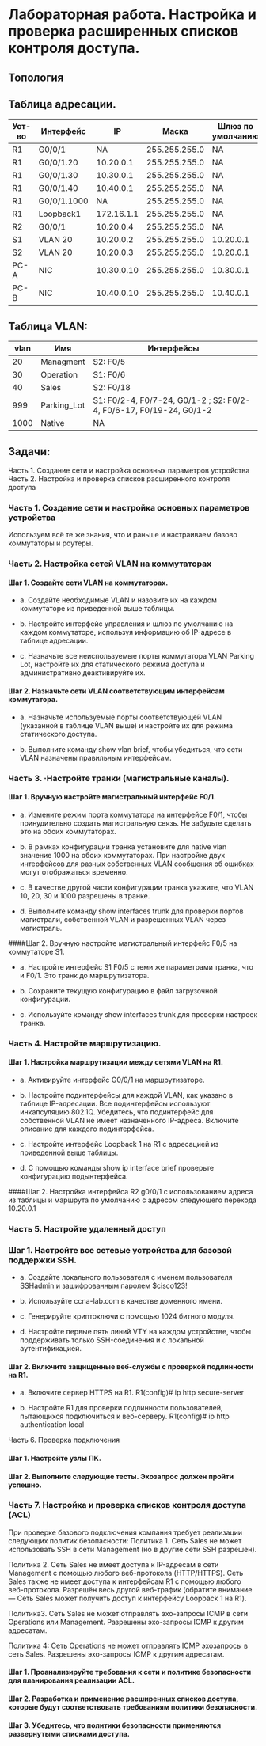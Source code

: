 # Лабораторная работа. Настройка и проверка расширенных списков контроля доступа.

## Топология



## Таблица адресации.

| Уст-во  | Интерфейс  | IP  | Маска  | Шлюз по умолчанию  |
|---|---|---|---|---|
| R1  | G0/0/1  | NA  | 255.255.255.0  | NA  |
| R1  | G0/0/1.20  | 10.20.0.1  | 255.255.255.0  | NA  |
| R1  | G0/0/1.30  | 10.30.0.1  | 255.255.255.0  | NA  |
| R1  | G0/0/1.40  | 10.40.0.1  | 255.255.255.0  | NA  |
| R1  | G0/0/1.1000  | NA  | 255.255.255.0  | NA  |
| R1  | Loopback1  | 172.16.1.1  | 255.255.255.0  | NA  |
| R2  | G0/0/1  | 10.20.0.4  | 255.255.255.0  | NA  |
| S1  | VLAN 20  | 10.20.0.2  | 255.255.255.0  | 10.20.0.1  |
| S2  | VLAN 20  | 10.20.0.3  | 255.255.255.0  | 10.20.0.1  |
| PC-A  | NIC  | 10.30.0.10  | 255.255.255.0  | 10.30.0.1  |
| PC-B  | NIC  | 10.40.0.10  | 255.255.255.0  | 10.40.0.1  |

## Таблица VLAN:

| vlan  | Имя  | Интерфейсы  |
|---|---|---|
| 20  | Managment  | S2: F0/5  |
| 30  | Operation  | S1: F0/6  |
| 40  | Sales  | S2: F0/18  |
| 999  | Parking_Lot  | S1: F0/2-4, F0/7-24, G0/1-2 ; S2: F0/2-4, F0/6-17, F0/19-24, G0/1-2  |
| 1000  | Native  | NA  |


## Задачи:
Часть 1. Создание сети и настройка основных параметров устройства
Часть 2. Настройка и проверка списков расширенного контроля доступа

### Часть 1. Создание сети и настройка основных параметров устройства
Используем всё те же знания, что и раньше и настраиваем базово коммутаторы и роутеры.

### Часть 2. Настройка сетей VLAN на коммутаторах
#### Шаг 1. Создайте сети VLAN на коммутаторах.

- a.	Создайте необходимые VLAN и назовите их на каждом коммутаторе из приведенной выше таблицы.



- b.	Настройте интерфейс управления и шлюз по умолчанию на каждом коммутаторе, используя информацию об IP-адресе в таблице адресации.



- c.	Назначьте все неиспользуемые порты коммутатора VLAN Parking Lot, настройте их для статического режима доступа и административно деактивируйте их.




#### Шаг 2. Назначьте сети VLAN соответствующим интерфейсам коммутатора.
- a.	Назначьте используемые порты соответствующей VLAN (указанной в таблице VLAN выше) и настройте их для режима статического доступа.



- b.	Выполните команду show vlan brief, чтобы убедиться, что сети VLAN назначены правильным интерфейсам.




### Часть 3. ·Настройте транки (магистральные каналы).
#### Шаг 1. Вручную настройте магистральный интерфейс F0/1.

- a.	Измените режим порта коммутатора на интерфейсе F0/1, чтобы принудительно создать магистральную связь. Не забудьте сделать это на обоих коммутаторах.



- b.	В рамках конфигурации транка установите для native vlan значение 1000 на обоих коммутаторах. При настройке двух интерфейсов для разных собственных VLAN сообщения об ошибках могут отображаться временно.



- c.	В качестве другой части конфигурации транка укажите, что VLAN 10, 20, 30 и 1000 разрешены в транке.



- d.	Выполните команду show interfaces trunk для проверки портов магистрали, собственной VLAN и разрешенных VLAN через магистраль.




####Шаг 2. Вручную настройте магистральный интерфейс F0/5 на коммутаторе S1.
- a.	Настройте интерфейс S1 F0/5 с теми же параметрами транка, что и F0/1. Это транк до маршрутизатора.



- b.	Сохраните текущую конфигурацию в файл загрузочной конфигурации.



- c.	Используйте команду show interfaces trunk для проверки настроек транка.




### Часть 4. Настройте маршрутизацию.
#### Шаг 1. Настройка маршрутизации между сетями VLAN на R1.

- a.	Активируйте интерфейс G0/0/1 на маршрутизаторе.



- b.	Настройте подинтерфейсы для каждой VLAN, как указано в таблице IP-адресации. Все подинтерфейсы используют инкапсуляцию 802.1Q. Убедитесь, что подинтерфейс для собственной VLAN не имеет назначенного IP-адреса. Включите описание для каждого подинтерфейса.



- c.	Настройте интерфейс Loopback 1 на R1 с адресацией из приведенной выше таблицы.



- d.	С помощью команды show ip interface brief проверьте конфигурацию подынтерфейса.



####Шаг 2. Настройка интерфейса R2 g0/0/1 с использованием адреса из таблицы и маршрута по умолчанию с адресом следующего перехода 10.20.0.1



### Часть 5. Настройте удаленный доступ
### Шаг 1. Настройте все сетевые устройства для базовой поддержки SSH.

- a.	Создайте локального пользователя с именем пользователя SSHadmin и зашифрованным паролем $cisco123!
- b.	Используйте ccna-lab.com в качестве доменного имени.
- c.	Генерируйте криптоключи с помощью 1024 битного модуля.



- d.	Настройте первые пять линий VTY на каждом устройстве, чтобы поддерживать только SSH-соединения и с локальной аутентификацией.



#### Шаг 2. Включите защищенные веб-службы с проверкой подлинности на R1.
- a.	Включите сервер HTTPS на R1.
R1(config)# ip http secure-server



- b.	Настройте R1 для проверки подлинности пользователей, пытающихся подключиться к веб-серверу.
R1(config)# ip http authentication local




Часть 6. Проверка подключения
#### Шаг 1. Настройте узлы ПК.



#### Шаг 2. Выполните следующие тесты. Эхозапрос должен пройти успешно.



### Часть 7. Настройка и проверка списков контроля доступа (ACL)

При проверке базового подключения компания требует реализации следующих политик безопасности:
Политика 1. Сеть Sales не может использовать SSH в сети Management (но в  другие сети SSH разрешен). 



Политика 2. Сеть Sales не имеет доступа к IP-адресам в сети Management с помощью любого веб-протокола (HTTP/HTTPS). Сеть Sales также не имеет доступа к интерфейсам R1 с помощью любого веб-протокола. Разрешён весь другой веб-трафик (обратите внимание — Сеть Sales  может получить доступ к интерфейсу Loopback 1 на R1).



Политика3. Сеть Sales не может отправлять эхо-запросы ICMP в сети Operations или Management. Разрешены эхо-запросы ICMP к другим адресатам. 



Политика 4: Cеть Operations  не может отправлять ICMP эхозапросы в сеть Sales. Разрешены эхо-запросы ICMP к другим адресатам. 



#### Шаг 1. Проанализируйте требования к сети и политике безопасности для планирования реализации ACL.
 
#### Шаг 2. Разработка и применение расширенных списков доступа, которые будут соответствовать требованиям политики безопасности.

 

#### Шаг 3. Убедитесь, что политики безопасности применяются развернутыми списками доступа.

